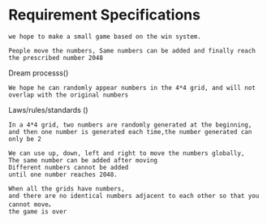 # Requirement Specifications

    we hope to make a small game based on the win system. 
    
    People move the numbers, Same numbers can be added and finally reach the prescribed number 2048

Dream processs()

    We hope he can randomly appear numbers in the 4*4 grid, and will not overlap with the original numbers

Laws/rules/standards ()

    In a 4*4 grid, two numbers are randomly generated at the beginning,
    and then one number is generated each time,the number generated can only be 2

    We can use up, down, left and right to move the numbers globally, 
    The same number can be added after moving
    Different numbers cannot be added 
    until one number reaches 2048. 

    When all the grids have numbers, 
    and there are no identical numbers adjacent to each other so that you cannot move。  
    the game is over

